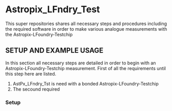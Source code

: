 # Astropix_LFndry_Test

This super repositories shares all necessary steps and procedures including the required software in order to make various analogue measurements with the Astropix-LFoundry-Testchip

## SETUP AND EXAMPLE USAGE

In this section all necessary steps are detailed in order to begin with an Astropix-LFoundry-Testchip measurement.
First of all the requirements until this step here are listed.

1. AstPx_LFndry_Tst is need with a bonded Astropix-LFoundry-Testchip
2. The secound required 

### Setup
